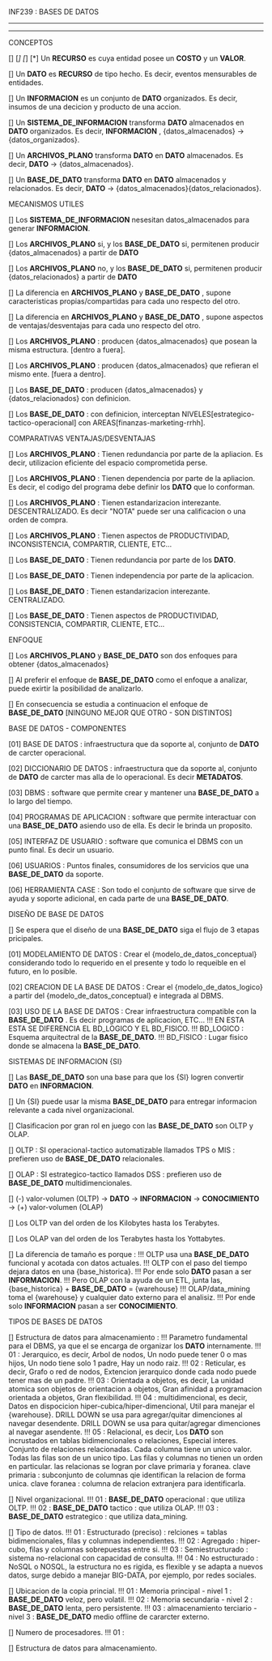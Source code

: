 INF239 : BASES DE DATOS

--- --- --- --- --- --- --- --- ---
--- --- --- --- --- --- --- --- ---

CONCEPTOS

[] [*] [*] [*] Un __RECURSO__ es cuya entidad posee un __COSTO__ y un __VALOR__.
    
[] Un __DATO__ es __RECURSO__ de tipo hecho.                                              Es decir, eventos mensurables de entidades.

[] Un __INFORMACION__ es un conjunto de __DATO__ organizados.                             Es decir, insumos de una decicion y producto de una accion.

[] Un __SISTEMA_DE_INFORMACION__ transforma __DATO__ almacenados en __DATO__ organizados. Es decir, __INFORMACION__ , {datos_almacenados} -> {datos_organizados}.

[] Un __ARCHIVOS_PLANO__         transforma __DATO__             en __DATO__ almacenados.                Es decir, __DATO__ -> {datos_almacenados}.

[] Un __BASE_DE_DATO__           transforma __DATO__             en __DATO__ almacenados y relacionados. Es decir, __DATO__ -> {datos_almacenados}{datos_relacionados}.

MECANISMOS UTILES

[] Los __SISTEMA_DE_INFORMACION__ nesesitan datos_almacenados para generar __INFORMACION__.

[] Los __ARCHIVOS_PLANO__ si, y los __BASE_DE_DATO__ si,    permitenen producir {datos_almacenados} a partir de __DATO__

[] Los __ARCHIVOS_PLANO__ no, y los __BASE_DE_DATO__ si,    permitenen producir {datos_relacionados} a partir de __DATO__

[] La diferencia en __ARCHIVOS_PLANO__ y __BASE_DE_DATO__ , supone caracteristicas propias/compartidas  para cada uno respecto del otro.

[] La diferencia en __ARCHIVOS_PLANO__ y __BASE_DE_DATO__ , supone aspectos de     ventajas/desventajas para cada uno respecto del otro.

[] Los __ARCHIVOS_PLANO__ : producen {datos_almacenados}    que posean   la misma estructura. [dentro a fuera].

[] Los __ARCHIVOS_PLANO__ : producen {datos_almacenados}    que refieran el mismo ente.       [fuera a dentro].

[] Los __BASE_DE_DATO__   : producen {datos_almacenados} y {datos_relacionados} con definicion.

[] Los __BASE_DE_DATO__   : con definicion, interceptan NIVELES[estrategico-tactico-operacional] con AREAS[finanzas-marketing-rrhh].

COMPARATIVAS VENTAJAS/DESVENTAJAS

[] Los __ARCHIVOS_PLANO__ : Tienen redundancia por parte de la apliacion. Es decir, utilizacion eficiente del espacio comprometida perse.

[] Los __ARCHIVOS_PLANO__ : Tienen dependencia por parte de la apliacion. Es decir, el codigo del programa debe definir los __DATO__ que lo conforman.

[] Los __ARCHIVOS_PLANO__ : Tienen estandarizacion interezante. DESCENTRALIZADO. Es decir "NOTA" puede ser una calificacion o una orden de compra.

[] Los __ARCHIVOS_PLANO__ : Tienen aspectos de PRODUCTIVIDAD, INCONSISTENCIA, COMPARTIR, CLIENTE, ETC...

[] Los __BASE_DE_DATO__   : Tienen redundancia por parte de los __DATO__.

[] Los __BASE_DE_DATO__   : Tienen independencia por parte de la aplicacion.

[] Los __BASE_DE_DATO__   : Tienen estandarizacion interezante. CENTRALIZADO.

[] Los __BASE_DE_DATO__   : Tienen aspectos de PRODUCTIVIDAD, CONSISTENCIA, COMPARTIR, CLIENTE, ETC...

ENFOQUE

[] Los __ARCHIVOS_PLANO__ y __BASE_DE_DATO__ son dos enfoques para obtener {datos_almacenados}

[] Al preferir el enfoque de __BASE_DE_DATO__ como el enfoque a analizar, puede exirtir la posibilidad de analizarlo.

[] En consecuencia se estudia a continuacion el enfoque de __BASE_DE_DATO__ [NINGUNO MEJOR QUE OTRO - SON DISTINTOS]

BASE DE DATOS - COMPONENTES

[01] BASE DE DATOS           : infraestructura que da soporte al, conjunto de __DATO__ de carcter operacional.

[02] DICCIONARIO DE DATOS    : infraestructura que da soporte al, conjunto de __DATO__ de carcter mas alla de lo operacional. Es decir __METADATOS__.

[03] DBMS                    : software que permite crear y mantener una __BASE_DE_DATO__ a lo largo del tiempo.

[04] PROGRAMAS DE APLICACION : software que permite interactuar con una __BASE_DE_DATO__ asiendo uso de ella. Es decir le brinda un proposito.

[05] INTERFAZ DE USUARIO     : software que comunica el DBMS con un punto final. Es decir un usuario.

[06] USUARIOS                : Puntos finales, consumidores de los servicios que una __BASE_DE_DATO__ da soporte.

[06] HERRAMIENTA CASE        : Son todo el conjunto de software que sirve de ayuda y soporte adicional, en cada parte de una __BASE_DE_DATO__.

DISEÑO DE BASE DE DATOS

[] Se espera que el diseño de una __BASE_DE_DATO__ siga el flujo de 3 etapas pricipales.

[01] MODELAMIENTO DE DATOS : Crear el {modelo_de_datos_conceptual} considerando todo lo requerido en el presente y todo lo requeible en el futuro, en lo posible.

[02] CREACION DE LA BASE DE DATOS : Crear el {modelo_de_datos_logico} a partir del {modelo_de_datos_conceptual} e integrada al DBMS.

[03] USO DE LA BASE DE DATOS : Crear infraestructura compatible con la __BASE_DE_DATO__ . Es decir programas de aplicacion, ETC...
                               !!! EN ESTA ESTA SE DIFERENCIA EL BD_LOGICO Y EL BD_FISICO.
                               !!! BD_LOGICO : Esquema arquitectral de la __BASE_DE_DATO__.
                               !!! BD_FISICO : Lugar fisico donde se almacena la __BASE_DE_DATO__.

SISTEMAS DE INFORMACION {SI}

[] Las __BASE_DE_DATO__ son una base para que los {SI} logren convertir __DATO__ en __INFORMACION__.

[] Un {SI} puede usar la misma __BASE_DE_DATO__ para entregar informacion relevante a cada nivel organizacional.

[] Clasificacion por gran rol en juego con las __BASE_DE_DATO__ son OLTP y OLAP.

[] OLTP : SI operacional-tactico automatizable llamados TPS o MIS : prefieren uso de __BASE_DE_DATO__ relacionales.

[] OLAP : SI estrategico-tactico               llamados DSS       : prefieren uso de __BASE_DE_DATO__ multidimencionales.

[] (-) valor-volumen (OLTP) ->  __DATO__ -> __INFORMACION__ -> __CONOCIMIENTO__ -> (+) valor-volumen (OLAP)

[] Los OLTP van del orden de los Kilobytes hasta los Terabytes.

[] Los OLAP van del orden de los Terabytes hasta los Yottabytes.

[] La diferencia de tamaño es porque :
                                       !!! OLTP usa una __BASE_DE_DATO__ funcional y acotada con datos actuales.
                                       !!! OLTP con el paso del tiempo dejara datos en una {base_historica}.
                                       !!! Por ende solo __DATO__ pasan a ser __INFORMACION__.
                                       !!! Pero OLAP con la ayuda de un ETL, junta las, {base_historica} + __BASE_DE_DATO__ = {warehouse}
                                       !!! OLAP/data_mining toma el {warehouse} y cualquier dato externo para el analisiz.
                                       !!! Por ende solo __INFORMACION__ pasan a ser __CONOCIMIENTO__.

TIPOS DE BASES DE DATOS

[] Estructura de datos para almacenamiento :
                                             !!! Parametro fundamental para el DBMS, ya que el se encarga de organizar los __DATO__ internamente.
                                             !!! 01 : Jerarquico, es decir, 
                                                                             Arbol de nodos,
                                                                             Un nodo puede tener 0 o mas hijos,
                                                                             Un nodo tiene solo 1 padre,
                                                                             Hay un nodo raiz.
                                             !!! 02 : Reticular, es decir,
                                                                             Grafo o red de nodos,
                                                                             Extencion jerarquico donde cada nodo puede tener mas de un padre.
                                             !!! 03 : Orientada a objetos, es decir,
                                                                             La unidad atomica son objetos de orientacion a objetos,
                                                                             Gran afinidad a programacion orientada a objetos,
                                                                             Gran flexibilidad.
                                             !!! 04 : multidimencional, es decir,
                                                                             Datos en dispocicion hiper-cubica/hiper-dimencional,
                                                                             Util para manejar el {warehouse}.
                                                                             DRILL DOWN se usa para agregar/quitar dimenciones al navegar desendente.
                                                                             DRILL DOWN se usa para quitar/agregar dimenciones al navegar asendente.
                                             !!! 05 : Relacional, es decir,
                                                                             Los __DATO__ son incrustados en tablas bidimencionales o relaciones,
                                                                             Especial interes.
                                                                             Conjunto de relaciones relacionadas.
                                                                             Cada columna tiene un unico valor.
                                                                             Todas las filas son de un unico tipo.
                                                                             Las filas y columnas no tienen un orden en particular.
                                                                             las relacionas se logran por clave primaria y foranea.
                                                                             clave primaria : subconjunto de columnas qie identifican la relacion de forma unica.
                                                                             clave foranea  : columna de relacion extranjera para identificarla.

[] Nivel organizacional.
                                             !!! 01 : __BASE_DE_DATO__ operacional : que utiliza OLTP.
                                             !!! 02 : __BASE_DE_DATO__ tactico     : que utiliza OLAP.
                                             !!! 03 : __BASE_DE_DATO__ estrategico : que utiliza data_mining.

[] Tipo de datos.
                                             !!! 01 : Estructurado (preciso) : relciones = tablas bidimencionales,
                                                                               filas y columnas independientes.
                                             !!! 02 : Agregado               : hiper-cubo, filas y columnas sobrepuestas entre si.
                                             !!! 03 : Semiestructurado       : sistema no-relacional con capacidad de consulta.
                                             !!! 04 : No estructurado        : NoSQL o NOSQL, la estructura no es rigida, es flexible y se adapta a nuevos datos,
                                                                               surge debido a manejar BIG-DATA, por ejemplo, por redes sociales.

[] Ubicacion de la copia princial.
                                             !!! 01 : Memoria principal         - nivel 1 : __BASE_DE_DATO__ veloz, pero volatil.
                                             !!! 02 : Memoria secundaria        - nivel 2 : __BASE_DE_DATO__ lenta, pero persistente.
                                             !!! 03 : almacenamiento terciario  - nivel 3 : __BASE_DE_DATO__ medio offline de cararcter externo.
                                             
[] Numero de procesadores.
                                             !!! 01 : 


[] Estructura de datos para almacenamiento.





